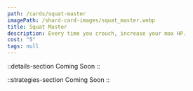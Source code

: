 ```yaml
---
path: /cards/squat-master
imagePath: /shard-card-images/squat_master.webp
title: Squat Master
description: Every time you crouch, increase your max HP.
cost: "5"
tags: null
---
```


::details-section
Coming Soon
::

::strategies-section
Coming Soon
::
